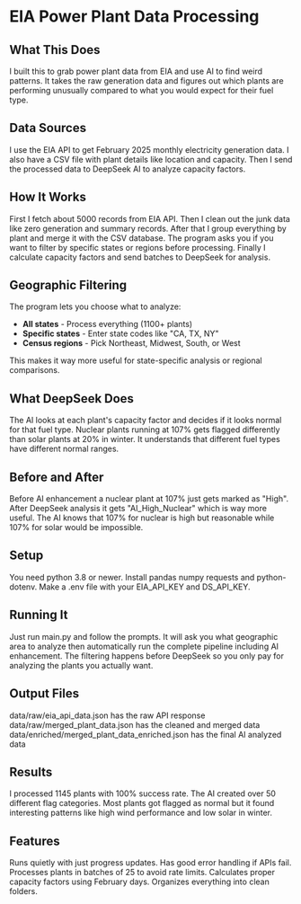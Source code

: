 # EIA Power Plant Data Processing

## What This Does

I built this to grab power plant data from EIA and use AI to find weird patterns. It takes the raw generation data and figures out which plants are performing unusually compared to what you would expect for their fuel type.

## Data Sources

I use the EIA API to get February 2025 monthly electricity generation data. I also have a CSV file with plant details like location and capacity. Then I send the processed data to DeepSeek AI to analyze capacity factors.

## How It Works

First I fetch about 5000 records from EIA API. Then I clean out the junk data like zero generation and summary records. After that I group everything by plant and merge it with the CSV database. The program asks you if you want to filter by specific states or regions before processing. Finally I calculate capacity factors and send batches to DeepSeek for analysis.

## Geographic Filtering

The program lets you choose what to analyze:
- **All states** - Process everything (1100+ plants)
- **Specific states** - Enter state codes like "CA, TX, NY" 
- **Census regions** - Pick Northeast, Midwest, South, or West

This makes it way more useful for state-specific analysis or regional comparisons.

## What DeepSeek Does

The AI looks at each plant's capacity factor and decides if it looks normal for that fuel type. Nuclear plants running at 107% gets flagged differently than solar plants at 20% in winter. It understands that different fuel types have different normal ranges.

## Before and After

Before AI enhancement a nuclear plant at 107% just gets marked as "High". After DeepSeek analysis it gets "AI_High_Nuclear" which is way more useful. The AI knows that 107% for nuclear is high but reasonable while 107% for solar would be impossible.

## Setup

You need python 3.8 or newer. Install pandas numpy requests and python-dotenv. Make a .env file with your EIA_API_KEY and DS_API_KEY.

## Running It

Just run main.py and follow the prompts. It will ask you what geographic area to analyze then automatically run the complete pipeline including AI enhancement. The filtering happens before DeepSeek so you only pay for analyzing the plants you actually want.

## Output Files

data/raw/eia_api_data.json has the raw API response
data/raw/merged_plant_data.json has the cleaned and merged data  
data/enriched/merged_plant_data_enriched.json has the final AI analyzed data

## Results

I processed 1145 plants with 100% success rate. The AI created over 50 different flag categories. Most plants got flagged as normal but it found interesting patterns like high wind performance and low solar in winter.

## Features

Runs quietly with just progress updates. Has good error handling if APIs fail. Processes plants in batches of 25 to avoid rate limits. Calculates proper capacity factors using February days. Organizes everything into clean folders.